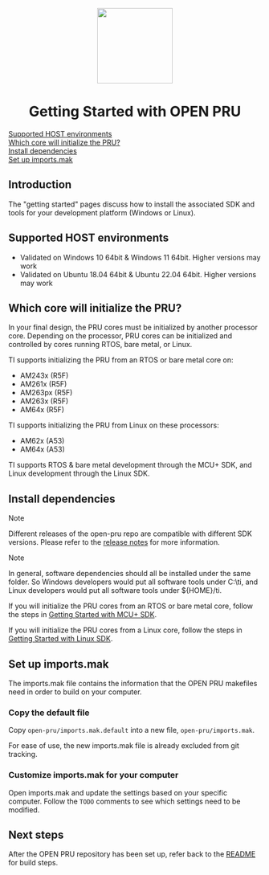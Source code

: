 <div align="center">

<img src="https://upload.wikimedia.org/wikipedia/commons/b/ba/TexasInstruments-Logo.svg" width="150"><br/>

# Getting Started with OPEN PRU

</div>

[Supported HOST environments](#supported-host-environments)  
[Which core will initialize the PRU?](#which-core-will-initialize-the-pru)  
[Install dependencies](#install-dependencies)  
[Set up imports.mak](#set-up-importsmak)  

## Introduction

The "getting started" pages discuss how to install the associated SDK and tools
for your development platform (Windows or Linux).

## Supported HOST environments

- Validated on Windows 10 64bit & Windows 11 64bit. Higher versions may work
- Validated on Ubuntu 18.04 64bit & Ubuntu 22.04 64bit. Higher versions may work

## Which core will initialize the PRU?

In your final design, the PRU cores must be initialized by another processor
core. Depending on the processor, PRU cores can be initialized and controlled by
cores running RTOS, bare metal, or Linux.

TI supports initializing the PRU from an RTOS or bare metal core on:
- AM243x (R5F)
- AM261x (R5F)
- AM263px (R5F)
- AM263x (R5F)
- AM64x (R5F)

TI supports initializing the PRU from Linux on these processors:
- AM62x (A53)
- AM64x (A53)

TI supports RTOS & bare metal development through the MCU+ SDK, and Linux
development through the Linux SDK.

## Install dependencies

> [!NOTE]
> Different releases of the open-pru repo are compatible with different SDK
> versions. Please refer to the [release notes](./release_notes.md) for more
> information.

> [!NOTE]
> In general, software dependencies should all be installed under the same
> folder. So Windows developers would put all software tools under C:\ti, and
> Linux developers would put all software tools under ${HOME}/ti.

If you will initialize the PRU cores from an RTOS or bare metal core, follow the
steps in [Getting Started with MCU+ SDK](./getting_started_mcuplus.md).

If you will initialize the PRU cores from a Linux core, follow the steps in
[Getting Started with Linux SDK](./getting_started_linux.md).

## Set up imports.mak

The imports.mak file contains the information that the OPEN PRU makefiles need
in order to build on your computer.

### Copy the default file

Copy `open-pru/imports.mak.default` into a new file, `open-pru/imports.mak`.

For ease of use, the new imports.mak file is already excluded from git tracking.

### Customize imports.mak for your computer

Open imports.mak and update the settings based on your specific computer. Follow
the `TODO` comments to see which settings need to be modified.

## Next steps

After the OPEN PRU repository has been set up, refer back to the
[README](./../README.md) for build steps.
